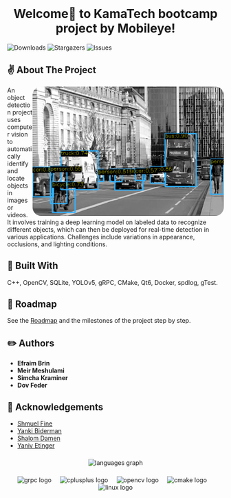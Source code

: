 <br/>
<p align="center">
  <h1 align="center">Welcome👋 to KamaTech bootcamp project by Mobileye!</h1>

</p>

![Downloads](https://img.shields.io/github/downloads/MeirMeshulami/Git-Test/total) ![Stargazers](https://img.shields.io/github/stars/MeirMeshulami/Git-Test?style=social) ![Issues](https://img.shields.io/github/issues/MeirMeshulami/Git-Test) 

## ✌️ About The Project

<div align="center">
<div align="center">
  <img align="right" height="300" style=border-radius:20px src="/resources/detection_image.png"  />
</div>
</div>

An object detection project uses computer vision to automatically identify and locate objects in images or videos. It involves training a deep learning model on labeled data to recognize different objects, which can then be deployed for real-time detection in various applications. Challenges include variations in appearance, occlusions, and lighting conditions.

## 🔨 Built With

C++, OpenCV, SQLite, YOLOv5, gRPC, CMake, Qt6, Docker, spdlog, gTest.

## 📃 Roadmap

See the [Roadmap](/resources/Roadmap.h) and the milestones of the project step by step.

## ✏️ Authors

* **Efraim Brin** 
* **Meir Meshulami** 
* **Simcha Kraminer** 
* **Dov Feder** 

## 👏 Acknowledgements

* [Shmuel Fine](https://github.com/ShmuelFine)
* [Yanki Biderman]()
* [Shalom Damen]()
* [Yaniv Etinger]()

###

<div align="center">
	<img src="https://github-readme-stats.vercel.app/api/top-langs?username=ShmuelFine&locale=en&hide_title=false&layout=compact&card_width=320&langs_count=5&theme=dracula&hide_border=true" height="150" alt="languages graph" />
</div>

###

<div align="center">
  <img src="https://miro.medium.com/v2/resize:fit:560/0*OhqRsVej30htIkDL.png" height="30" alt="grpc logo"  />
  <img width="12" />
  <img src="https://cdn.jsdelivr.net/gh/devicons/devicon/icons/cplusplus/cplusplus-original.svg" height="30" alt="cplusplus logo"  />
  <img width="12" />
  <img src="https://cdn.jsdelivr.net/gh/devicons/devicon/icons/opencv/opencv-original.svg" height="30" alt="opencv logo"  />
  <img width="12" />
  <img src="https://cdn.jsdelivr.net/gh/devicons/devicon/icons/cmake/cmake-original.svg" height="30" alt="cmake logo"  />
  <img width="12" />
  <img src="https://cdn.jsdelivr.net/gh/devicons/devicon/icons/linux/linux-original.svg" height="30" alt="linux logo"  />
</div>
